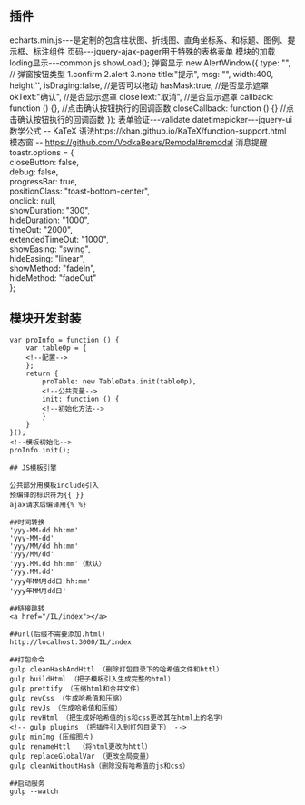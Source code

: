 


##  插件
echarts.min.js---是定制的包含柱状图、折线图、直角坐标系、和标题、图例、提示框、标注组件
页码---jquery-ajax-pager用于特殊的表格表单
模块的加载loding显示---common.js showLoad();
弹窗显示
 new AlertWindow({
        type: "",       // 弹窗按钮类型  1.confirm 2.alert 3.none
        title:"提示", 
        msg: "",
        width:400,
        height:'',
        isDraging:false,           //是否可以拖动
        hasMask:true,             //是否显示遮罩
        okText:"确认",             //是否显示遮罩
        closeText:"取消",             //是否显示遮罩
        callback: function () {},   //点击确认按钮执行的回调函数
        closeCallback: function () {}   //点击确认按钮执行的回调函数
});
表单验证---validate
datetimepicker---jquery-ui
数学公式 -- KaTeX 语法https://khan.github.io/KaTeX/function-support.html
模态窗 -- https://github.com/VodkaBears/Remodal#remodal
消息提醒
toastr.options = {  
        closeButton: false,  
        debug: false,  
        progressBar: true,  
        positionClass: "toast-bottom-center",  
        onclick: null,  
        showDuration: "300",  
        hideDuration: "1000",  
        timeOut: "2000",  
        extendedTimeOut: "1000",  
        showEasing: "swing",  
        hideEasing: "linear",  
        showMethod: "fadeIn",  
        hideMethod: "fadeOut"  
    };  

## 模块开发封装

````
var proInfo = function () {
    var tableOp = {
    <!--配置-->
    }; 
    return {
        proTable: new TableData.init(tableOp),
        <!--公共变量-->
        init: function () { 
        <!--初始化方法-->
        }
    }
}();
<!--模板初始化-->
proInfo.init();

## JS模板引擎

公共部分用模板include引入
预编译的标识符为{{ }}
ajax请求后编译用{% %}

##时间转换
'yyy-MM-dd hh:mm'
'yyy-MM-dd'
'yyy/MM/dd hh:mm'
'yyy/MM/dd'
'yyy.MM.dd hh:mm'（默认）
'yyy.MM.dd'
'yyy年MM月dd日 hh:mm'
'yyy年MM月dd日'

##链接跳转
<a href="/IL/index"></a>

##url(后缀不需要添加.html)
http://localhost:3000/IL/index

##打包命令
gulp cleanHashAndHttl （删除打包目录下的哈希值文件和httl）
gulp buildHtml （把子模板引入生成完整的html）
gulp prettify （压缩html和合并文件）
gulp revCss （生成哈希值和压缩）
gulp revJs （生成哈希值和压缩）
gulp revHtml （把生成好哈希值的js和css更改其在html上的名字）
<!-- gulp plugins （把插件引入到打包目录下） -->
gulp minImg (压缩图片)
gulp renameHttl  （将html更改为httl）
gulp replaceGlobalVar （更改全局变量）
gulp cleanWithoutHash（删除没有哈希值的js和css）

##启动服务
gulp --watch